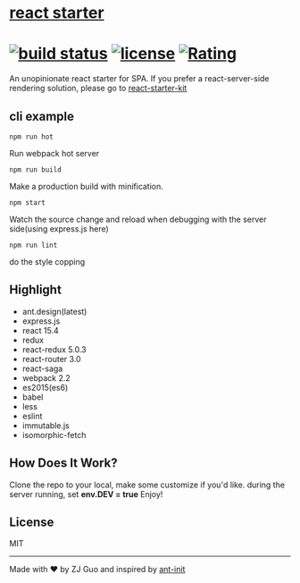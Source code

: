 # [react starter](https://github.com/zj1926/react_starter)
[![build status](http://img.shields.io/travis/reactjs/react-redux/master.svg?style=flat-square)](http://www.guozj.com) [![license](https://img.shields.io/github/license/mashape/apistatus.svg)]() [![Rating](https://img.shields.io/amo/stars/dustman.svg)]()
=========================

An unopinionate react starter for SPA.
If you prefer a react-server-side rendering solution, please go to [react-starter-kit](https://github.com/kriasoft/react-starter-kit)


## cli example

```
npm run hot
```
Run webpack hot server
```
npm run build
```
Make a production build with minification.
```
npm start
```
Watch the source change and reload when debugging with the server side(using express.js here)

```
npm run lint
```
do the style copping


## Highlight

- ant.design(latest)
- express.js
- react 15.4
- redux
- react-redux 5.0.3
- react-router 3.0
- react-saga
- webpack 2.2
- es2015(es6)
- babel
- less
- eslint
- immutable.js
- isomorphic-fetch


## How Does It Work?

Clone the repo to your local, make some customize if you'd like.
during the server running, set **env.DEV = true**
Enjoy!

## License

MIT

---
Made with ♥ by ZJ Guo and inspired by [ant-init](https://github.com/ant-design/antd-init)
